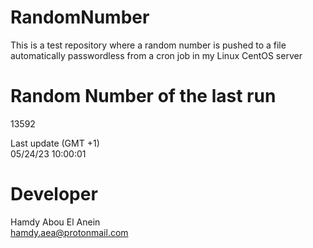 # RandomNumber    
This is a test repository where a random number is pushed to a file automatically passwordless from a cron job in my Linux CentOS server    
# Random Number of the last run   
13592
      
Last update (GMT +1)    
05/24/23 10:00:01
# Developer    
Hamdy Abou El Anein   
hamdy.aea@protonmail.com
